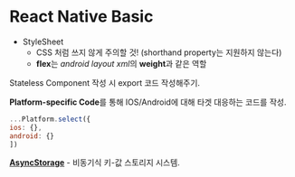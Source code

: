# React Native Basic

* StyleSheet
  * CSS 처럼 쓰지 않게 주의할 것! (shorthand property는 지원하지 않는다)
  * **flex**는 *android layout xml*의 **weight**과 같은 역할



Stateless Component 작성 시 export 코드 작성해주기.



**Platform-specific Code**를 통해 IOS/Android에 대해 타겟 대응하는 코드를 작성.

```js
...Platform.select({
ios: {},
android: {}
])
```



[**AsyncStorage**](https://facebook.github.io/react-native/docs/asyncstorage#docsNav) - 비동기식 키-값 스토리지 시스템.

